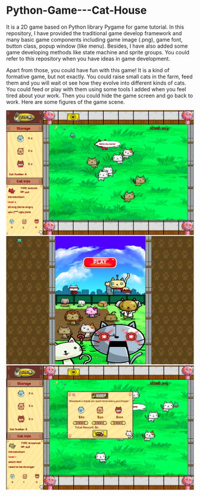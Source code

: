 # Python-Game---Cat-House
It is a 2D game based on Python library Pygame for game tutorial.
In this repository, I have provided the traditional game develop framework and many basic game components including game image (.png), game font, button class, popup window (like menu). 
Besides, I have also added some game developing methods like state machine and sprite groups. You could refer to this repository when you have ideas in game development.

Apart from those, you could have fun with this game! It is a kind of formative game, but not exactly. You could raise small cats in the farm, feed them and you will wait ot see how they evolve into
different kinds of cats. You could feed or play with them using some tools I added when you feel tired about your work. Then you could hide the game screen and go back to work. Here are some figures of the game scene.

![image](https://github.com/ZhemingX/Python-Game---Cat-House/blob/master/readme_figures/ingame.png)
![image](https://github.com/ZhemingX/Python-Game---Cat-House/blob/master/readme_figures/start.png)
![image](https://github.com/ZhemingX/Python-Game---Cat-House/blob/master/readme_figures/shop.png)
